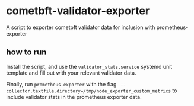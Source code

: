 # cometbft-validator-exporter
A script to exporter cometbft validator data for inclusion with prometheus-exporter

## how to run
Install the script, and use the `validator_stats.service` systemd unit template and fill out with your relevant validator data.

Finally, run `prometheus-exporter` with the flag ` --collector.textfile.directory=/tmp/node_exporter_custom_metrics` to include validator stats in the prometheus exporter data.